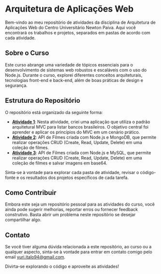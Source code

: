 # Arquitetura de Aplicações Web

Bem-vindo ao meu repositório de atividades da disciplina de Arquitetura de Aplicações Web do Centro Universitário Newton Paiva. Aqui você encontrará os trabalhos e projetos, separados em pastas de acordo com cada atividade.

## Sobre o Curso

Este curso abrange uma variedade de tópicos essenciais para o desenvolvimento de sistemas web robustos e escaláveis com o uso do Node.js. Durante o curso, explorei diferentes conceitos arquiteturais, tecnologias front-end e back-end, além de boas práticas de design e segurança.

## Estrutura do Repositório

O repositório está organizado da seguinte forma:

- [**Atividade 1**](https://github.com/yuri-italo/web-application-architecture/tree/main/task-01): Nesta atividade, criei uma aplicação que utiliza o padrão arquitetural MVC para listar bancos brasileiros. O objetivo central foi aprender e aplicar os princípios do MVC em um cenário prático.
- [**Atividade 2**](https://github.com/yuri-italo/web-application-architecture/tree/main/task-02): API de Filmes criada com Node.js e MongoDB, que permite realizar operações CRUD (Create, Read, Update, Delete) em uma coleção de filmes.
- [**Atividade 3**](https://github.com/yuri-italo/web-application-architecture/tree/main/task-03): API de Filmes criada com Node.js e MySQL, que permite realizar operações CRUD (Create, Read, Update, Delete) em uma coleção de filmes e salvar imagens em base64.

Sinta-se à vontade para explorar cada pasta de atividade, revisar o código-fonte e os resultados dos projetos específicos de cada tarefa.

## Como Contribuir

Embora este seja um repositório pessoal para as atividades do curso, você ainda pode sugerir melhorias, reportar erros ou fornecer feedback construtivo. Basta abrir um problema neste repositório se desejar compartilhar algo.

## Contato

Se você tiver alguma dúvida relacionada a este repositório, ao curso ou a qualquer aspecto, sinta-se à vontade para entrar em contato comigo pelo email [yuri.italo94@gmail.com](mailto:yuri.italo94@gmail.com).

Divirta-se explorando o código e aproveite as atividades!
